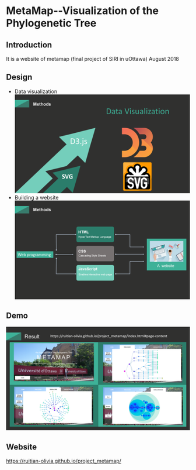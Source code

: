 # MetaMap--Visualization of the Phylogenetic Tree 
## Introduction
It is a website of metamap (final project of SIRI in uOttawa)
August 2018
## Design
* Data visualization
![](https://github.com/ruitian-olivia/project_metamap/blob/master/demo/design.png?raw=true)
* Building a website
![](https://github.com/ruitian-olivia/project_metamap/blob/master/demo/design2.png?raw=true)
## Demo
![](https://github.com/ruitian-olivia/project_metamap/blob/master/demo/demo.png?raw=true)
## Website
 https://ruitian-olivia.github.io/project_metamap/
